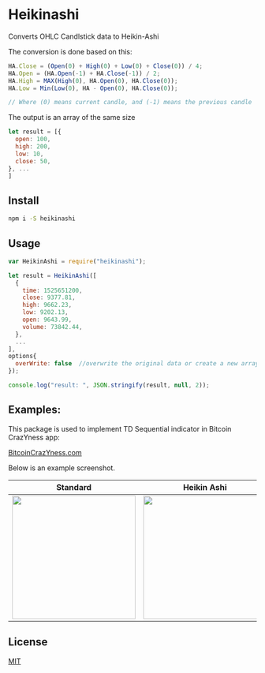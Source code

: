 # Heikinashi

Converts OHLC Candlstick data to Heikin-Ashi

The conversion is done based on this:

```javascript
HA.Close = (Open(0) + High(0) + Low(0) + Close(0)) / 4;
HA.Open = (HA.Open(-1) + HA.Close(-1)) / 2;
HA.High = MAX(High(0), HA.Open(0), HA.Close(0));
HA.Low = Min(Low(0), HA - Open(0), HA.Close(0));

// Where (0) means current candle, and (-1) means the previous candle
```

The output is an array of the same size

```javascript
let result = [{
  open: 100,
  high: 200,
  low: 10,
  close: 50,
}, ...
]
```

## Install

```bash
npm i -S heikinashi
```

## Usage

```javascript
var HeikinAshi = require("heikinashi");

let result = HeikinAshi([
  {
    time: 1525651200,
    close: 9377.81,
    high: 9662.23,
    low: 9202.13,
    open: 9643.99,
    volume: 73842.44,
  },
  ...
],
options{
  overWrite: false  //overwrite the original data or create a new array
});

console.log("result: ", JSON.stringify(result, null, 2));
```

## Examples:

This package is used to implement TD Sequential indicator in Bitcoin CrazYness app:

[BitcoinCrazYness.com](bitcoincrazyness.com)

Below is an example screenshot.
<center>

| Standard| Heikin Ashi |
| ------------- |-------------|
| <img src="https://raw.githubusercontent.com/ourarash/heikinashi/master/screenshots/standard.jpg" width="250"> | <img src="https://raw.githubusercontent.com/ourarash/heikinashi/master/screenshots/heikinashi.jpg" width="250"> |

</center>

## License

[MIT](http://vjpr.mit-license.org)
